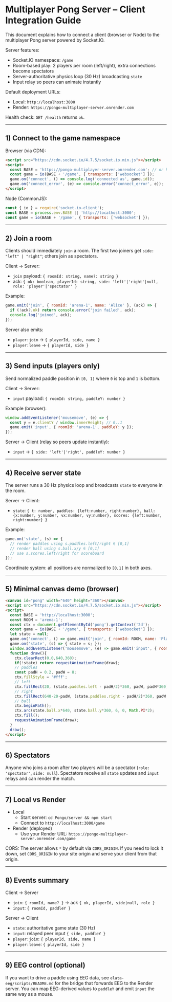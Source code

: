 # Multiplayer Pong Server – Client Integration Guide

This document explains how to connect a client (browser or Node) to the multiplayer Pong server powered by Socket.IO.

Server features:
- Socket.IO namespace: `/game`
- Room-based play: 2 players per room (left/right), extra connections become spectators
- Server-authoritative physics loop (30 Hz) broadcasting `state`
- Input relay so peers can animate instantly

Default deployment URLs:
- Local: `http://localhost:3000`
- Render: `https://pongo-multiplayer-server.onrender.com`

Health check: `GET /health` returns `ok`.

---

## 1) Connect to the game namespace

Browser (via CDN):

```html
<script src="https://cdn.socket.io/4.7.5/socket.io.min.js"></script>
<script>
  const BASE = 'https://pongo-multiplayer-server.onrender.com'; // or http://localhost:3000
  const game = io(BASE + '/game', { transports: ['websocket'] });
  game.on('connect', () => console.log('connected as', game.id));
  game.on('connect_error', (e) => console.error('connect_error', e));
</script>
```

Node (CommonJS):

```js
const { io } = require('socket.io-client');
const BASE = process.env.BASE || 'http://localhost:3000';
const game = io(BASE + '/game', { transports: ['websocket'] });
```

---

## 2) Join a room

Clients should immediately `join` a room. The first two joiners get `side: "left" | "right"`; others join as spectators.

Client → Server:
- `join` payload: `{ roomId: string, name?: string }`
- ack: `{ ok: boolean, playerId: string, side: 'left'|'right'|null, role: 'player'|'spectator' }`

Example:

```js
game.emit('join', { roomId: 'arena-1', name: 'Alice' }, (ack) => {
  if (!ack?.ok) return console.error('join failed', ack);
  console.log('joined', ack);
});
```

Server also emits:
- `player:join` → `{ playerId, side, name }`
- `player:leave` → `{ playerId, side }`

---

## 3) Send inputs (players only)

Send normalized paddle position in `[0, 1]` where `0` is top and `1` is bottom.

Client → Server:
- `input` payload: `{ roomId: string, paddleY: number }`

Example (browser):

```js
window.addEventListener('mousemove', (e) => {
  const y = e.clientY / window.innerHeight; // 0..1
  game.emit('input', { roomId: 'arena-1', paddleY: y });
});
```

Server → Client (relay so peers update instantly):
- `input` → `{ side: 'left'|'right', paddleY: number }`

---

## 4) Receive server state

The server runs a 30 Hz physics loop and broadcasts `state` to everyone in the room.

Server → Client:
- `state`: `{ t: number, paddles: {left:number, right:number}, ball: {x:number, y:number, vx:number, vy:number}, scores: {left:number, right:number} }`

Example:

```js
game.on('state', (s) => {
  // render paddles using s.paddles.left/right ∈ [0,1]
  // render ball using s.ball.x/y ∈ [0,1]
  // use s.scores.left/right for scoreboard
});
```

Coordinate system: all positions are normalized to `[0,1]` in both axes.

---

## 5) Minimal canvas demo (browser)

```html
<canvas id="pong" width="640" height="360"></canvas>
<script src="https://cdn.socket.io/4.7.5/socket.io.min.js"></script>
<script>
  const BASE = 'http://localhost:3000';
  const ROOM = 'arena-1';
  const ctx = document.getElementById('pong').getContext('2d');
  const game = io(BASE + '/game', { transports: ['websocket'] });
  let state = null;
  game.on('connect', () => game.emit('join', { roomId: ROOM, name: 'Player' }, (ack)=>console.log(ack)));
  game.on('state', (s) => { state = s; });
  window.addEventListener('mousemove', (e) => game.emit('input', { roomId: ROOM, paddleY: e.clientY / innerHeight }));
  function draw(){
    ctx.clearRect(0,0,640,360);
    if(!state) return requestAnimationFrame(draw);
    // paddles
    const padH = 0.2, padW = 8;
    ctx.fillStyle = '#fff';
    // left
    ctx.fillRect(20, (state.paddles.left - padH/2)*360, padW, padH*360);
    // right
    ctx.fillRect(640-20-padW, (state.paddles.right - padH/2)*360, padW, padH*360);
    // ball
    ctx.beginPath();
    ctx.arc(state.ball.x*640, state.ball.y*360, 6, 0, Math.PI*2);
    ctx.fill();
    requestAnimationFrame(draw);
  }
  draw();
</script>
```

---

## 6) Spectators

Anyone who joins a room after two players will be a spectator (`role: 'spectator'`, `side: null`). Spectators receive all `state` updates and `input` relays and can render the match.

---

## 7) Local vs Render

- Local
  - Start server: `cd Pongo/server && npm start`
  - Connect to `http://localhost:3000/game`
- Render (deployed)
  - Use your Render URL: `https://pongo-multiplayer-server.onrender.com/game`

CORS: The server allows `*` by default via `CORS_ORIGIN`. If you need to lock it down, set `CORS_ORIGIN` to your site origin and serve your client from that origin.

---

## 8) Events summary

Client → Server
- `join`: `{ roomId, name? }` → ack `{ ok, playerId, side|null, role }`
- `input`: `{ roomId, paddleY }`

Server → Client
- `state`: authoritative game state (30 Hz)
- `input`: relayed peer input `{ side, paddleY }`
- `player:join`: `{ playerId, side, name }`
- `player:leave`: `{ playerId, side }`

---

## 9) EEG control (optional)

If you want to drive a paddle using EEG data, see `elata-eeg/scripts/README.md` for the bridge that forwards EEG to the Render server. You can map EEG-derived values to `paddleY` and emit `input` the same way as a mouse.

